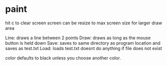 # paint

hit c to clear screen
screen can be resize to max screen size for larger draw area

Line: draws a line between 2 points
Draw: draws as long as the mouse button is held down
Save: saves to same directory as program location and saves as test.txt
Load: loads test.txt doesnt do anything if file does not exist

color defaults to black unless you choose another color.
